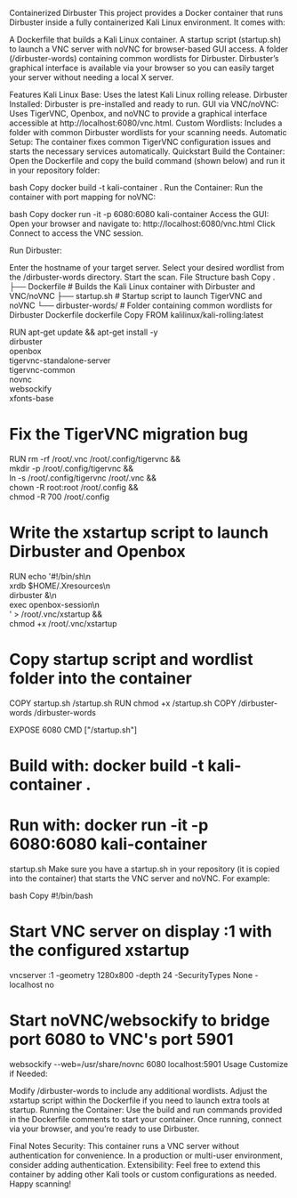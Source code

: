Containerized Dirbuster
This project provides a Docker container that runs Dirbuster inside a fully containerized Kali Linux environment. It comes with:

A Dockerfile that builds a Kali Linux container.
A startup script (startup.sh) to launch a VNC server with noVNC for browser-based GUI access.
A folder (/dirbuster-words) containing common wordlists for Dirbuster.
Dirbuster’s graphical interface is available via your browser so you can easily target your server without needing a local X server.

Features
Kali Linux Base: Uses the latest Kali Linux rolling release.
Dirbuster Installed: Dirbuster is pre-installed and ready to run.
GUI via VNC/noVNC: Uses TigerVNC, Openbox, and noVNC to provide a graphical interface accessible at http://localhost:6080/vnc.html.
Custom Wordlists: Includes a folder with common Dirbuster wordlists for your scanning needs.
Automatic Setup: The container fixes common TigerVNC configuration issues and starts the necessary services automatically.
Quickstart
Build the Container:
Open the Dockerfile and copy the build command (shown below) and run it in your repository folder:

bash
Copy
docker build -t kali-container .
Run the Container:
Run the container with port mapping for noVNC:

bash
Copy
docker run -it -p 6080:6080 kali-container
Access the GUI:
Open your browser and navigate to:
http://localhost:6080/vnc.html
Click Connect to access the VNC session.

Run Dirbuster:

Enter the hostname of your target server.
Select your desired wordlist from the /dirbuster-words directory.
Start the scan.
File Structure
bash
Copy
.
├── Dockerfile          # Builds the Kali Linux container with Dirbuster and VNC/noVNC
├── startup.sh          # Startup script to launch TigerVNC and noVNC
└── dirbuster-words/    # Folder containing common wordlists for Dirbuster
Dockerfile
dockerfile
Copy
FROM kalilinux/kali-rolling:latest

RUN apt-get update && apt-get install -y \
    dirbuster \
    openbox \
    tigervnc-standalone-server \
    tigervnc-common \
    novnc \
    websockify \
    xfonts-base

# Fix the TigerVNC migration bug
RUN rm -rf /root/.vnc /root/.config/tigervnc && \
    mkdir -p /root/.config/tigervnc && \
    ln -s /root/.config/tigervnc /root/.vnc && \
    chown -R root:root /root/.config && \
    chmod -R 700 /root/.config

# Write the xstartup script to launch Dirbuster and Openbox
RUN echo '#!/bin/sh\n\
xrdb $HOME/.Xresources\n\
dirbuster &\n\
exec openbox-session\n\
' > /root/.vnc/xstartup && \
    chmod +x /root/.vnc/xstartup

# Copy startup script and wordlist folder into the container
COPY startup.sh /startup.sh
RUN chmod +x /startup.sh
COPY /dirbuster-words /dirbuster-words

EXPOSE 6080
CMD ["/startup.sh"]

# Build with: docker build -t kali-container .
# Run with:   docker run -it -p 6080:6080 kali-container
startup.sh
Make sure you have a startup.sh in your repository (it is copied into the container) that starts the VNC server and noVNC. For example:

bash
Copy
#!/bin/bash
# Start VNC server on display :1 with the configured xstartup
vncserver :1 -geometry 1280x800 -depth 24 -SecurityTypes None -localhost no

# Start noVNC/websockify to bridge port 6080 to VNC's port 5901
websockify --web=/usr/share/novnc 6080 localhost:5901
Usage
Customize if Needed:

Modify /dirbuster-words to include any additional wordlists.
Adjust the xstartup script within the Dockerfile if you need to launch extra tools at startup.
Running the Container:
Use the build and run commands provided in the Dockerfile comments to start your container.
Once running, connect via your browser, and you’re ready to use Dirbuster.

Final Notes
Security: This container runs a VNC server without authentication for convenience. In a production or multi-user environment, consider adding authentication.
Extensibility: Feel free to extend this container by adding other Kali tools or custom configurations as needed.
Happy scanning!
